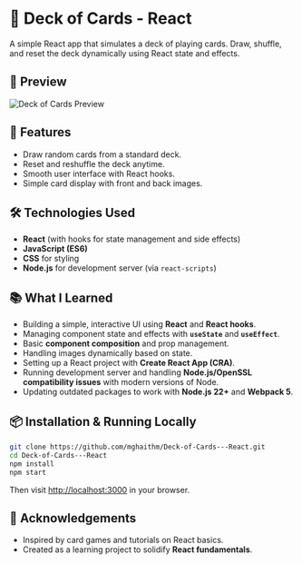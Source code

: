 
# 🎴 Deck of Cards - React

A simple React app that simulates a deck of playing cards. Draw, shuffle, and reset the deck dynamically using React state and effects.

## 📸 Preview
![Deck of Cards Preview](./preview.png)  

## 🚀 Features
- Draw random cards from a standard deck.
- Reset and reshuffle the deck anytime.
- Smooth user interface with React hooks.
- Simple card display with front and back images.

## 🛠️ Technologies Used
- **React** (with hooks for state management and side effects)
- **JavaScript (ES6)**  
- **CSS** for styling  
- **Node.js** for development server (via `react-scripts`)

## 📚 What I Learned
- Building a simple, interactive UI using **React** and **React hooks**.
- Managing component state and effects with **`useState`** and **`useEffect`**.
- Basic **component composition** and prop management.
- Handling images dynamically based on state.
- Setting up a React project with **Create React App (CRA)**.
- Running development server and handling **Node.js/OpenSSL compatibility issues** with modern versions of Node.
- Updating outdated packages to work with **Node.js 22+** and **Webpack 5**.

## 📦 Installation & Running Locally
```bash
git clone https://github.com/mghaithm/Deck-of-Cards---React.git
cd Deck-of-Cards---React
npm install
npm start
```

Then visit [http://localhost:3000](http://localhost:3000) in your browser.

## 🙌 Acknowledgements
- Inspired by card games and tutorials on React basics.
- Created as a learning project to solidify **React fundamentals**.
